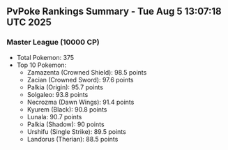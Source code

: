## PvPoke Rankings Summary - Tue Aug  5 13:07:18 UTC 2025

### Master League (10000 CP)
- Total Pokemon: 375
- Top 10 Pokemon:
  - Zamazenta (Crowned Shield): 98.5 points
  - Zacian (Crowned Sword): 97.6 points
  - Palkia (Origin): 95.7 points
  - Solgaleo: 93.8 points
  - Necrozma (Dawn Wings): 91.4 points
  - Kyurem (Black): 90.8 points
  - Lunala: 90.7 points
  - Palkia (Shadow): 90 points
  - Urshifu (Single Strike): 89.5 points
  - Landorus (Therian): 88.5 points

